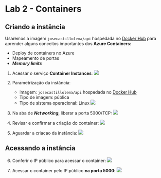 # Lab 2 - Containers

## Criando a instância
Usaremos a imagem `josecastillolema/api` hospedada no [Docker Hub](https://hub.docker.com/r/josecastillolema/api) para aprender alguns conceitos importantes dos **Azure Containers**:
 - Deploy de containers no Azure
 - Mapeamento de portas
 - ***Memory limits***
 
1. Acessar o serviço **Container Instances**:
   ![](https://raw.githubusercontent.com/josecastillolema/fiap/master/net/devops/img/con01.png)

2. Parametrização da instância:
    * Imagem: `josecastillolema/api` hospedada no [Docker Hub](https://hub.docker.com/r/josecastillolema/api)
    * Tipo de imagem: pública
    * Tipo de sistema operacional: Linux
   ![](https://raw.githubusercontent.com/josecastillolema/fiap/master/net/devops/img/con02.png)
   
3. Na aba de ***Networking***, liberar a porta 5000/TCP:
   ![](https://raw.githubusercontent.com/josecastillolema/fiap/master/net/devops/img/con03.png)

4. Revisar e confirmar a criação do container:
   ![](https://raw.githubusercontent.com/josecastillolema/fiap/master/net/devops/img/con04.png)

5. Aguardar a criacao da instância:
   ![](https://raw.githubusercontent.com/josecastillolema/fiap/master/net/devops/img/con05.png)
  
## Acessando a instância

6. Conferir o IP público para acessar o container:
   ![](https://raw.githubusercontent.com/josecastillolema/fiap/master/net/devops/img/con06.png)

7. Acessar o container pelo IP público **na porta 5000**:
   ![](https://raw.githubusercontent.com/josecastillolema/fiap/master/net/devops/img/con07.png)
